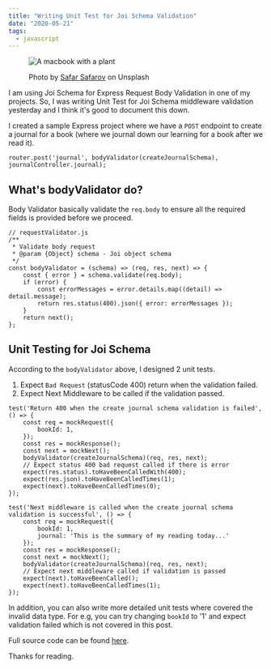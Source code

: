 ```yaml
---
title: "Writing Unit Test for Joi Schema Validation"
date: "2020-05-21"
tags:
  - javascript
---
```


<figure>

![A macbook with a plant](https://images.unsplash.com/photo-1555099962-4199c345e5dd?ixlib=rb-1.2.1&ixid=eyJhcHBfaWQiOjEyMDd9&auto=format&fit=crop&w=1650&q=80)

<figcaption>
Photo by <a href="https://unsplash.com/@codestorm">Safar Safarov</a> on Unsplash
</figcaption>

</figure>

I am using Joi Schema for Express Request Body Validation in one of my projects. So, I was writing Unit Test for Joi Schema middleware validation yesterday and I think it's good to document this down.

I created a sample Express project where we have a `POST` endpoint to create a journal for a book (where we journal down our learning for a book after we read it).

```
router.post('journal', bodyValidator(createJournalSchema), journalController.journal);
```

## What's bodyValidator do?

Body Validator basically validate the `req.body` to ensure all the required fields is provided before we proceed.

```
// requestValidator.js
/**
 * Validate body request
 * @param {Object} schema - Joi object schema
 */
const bodyValidator = (schema) => (req, res, next) => {
    const { error } = schema.validate(req.body);
    if (error) {
        const errorMessages = error.details.map((detail) => detail.message);
        return res.status(400).json({ error: errorMessages });
    }
    return next();
};
```

## Unit Testing for Joi Schema

According to the `bodyValidator` above, I designed 2 unit tests. 

1. Expect `Bad Request` (statusCode 400) return when the validation failed.
2. Expect Next Middleware to be called if the validation passed.

```
test('Return 400 when the create journal schema validation is failed', () => {
    const req = mockRequest({
        bookId: 1,
    });
    const res = mockResponse();
    const next = mockNext();
    bodyValidator(createJournalSchema)(req, res, next);
    // Expect status 400 bad request called if there is error
    expect(res.status).toHaveBeenCalledWith(400);
    expect(res.json).toHaveBeenCalledTimes(1);
    expect(next).toHaveBeenCalledTimes(0);
});

test('Next middleware is called when the create journal schema validation is successful', () => {
    const req = mockRequest({
        bookId: 1,
        journal: 'This is the summary of my reading today...'
    });
    const res = mockResponse();
    const next = mockNext();
    bodyValidator(createJournalSchema)(req, res, next);
    // Expect next middleware called if validation is passed
    expect(next).toHaveBeenCalled();
    expect(next).toHaveBeenCalledTimes(1);
});
```

In addition, you can also write more detailed unit tests where covered the invalid data type. For e.g, you can try changing `bookId` to '1' and expect validation failed which is not covered in this post.

Full source code can be found [here](https://github.com/tlcheah2/book-journal-backend).

Thanks for reading.



